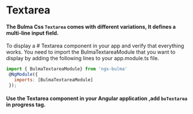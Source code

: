 # Textarea

#### The Bulma Css `Textarea` comes with different variations, It defines a multi-line input field.

To display a # Textarea component in your app and verify that everything works.
You need to import the BulmaTextareaModule that you want to display by adding the following lines to your app.module.ts file.

```javascript
import { BulmaTextareaModule} from 'ngx-bulma'
 @NgModule({
   imports: [BulmaTextareaModule]
 });
```

#### Use the Textarea component in your Angular application ,add `buTextarea` in progress tag.
